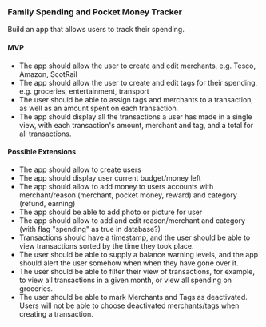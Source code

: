 ### Family Spending and Pocket Money Tracker

Build an app that allows users to track their spending.

#### MVP

* The app should allow the user to create and edit merchants, e.g. Tesco, Amazon, ScotRail
* The app should allow the user to create and edit tags for their spending, e.g. groceries, entertainment, transport
* The user should be able to assign tags and merchants to a transaction, as well as an amount spent on each transaction.
* The app should display all the transactions a user has made in a single view, with each transaction's amount, merchant and tag, and a total for all transactions.

#### Possible Extensions

* The app should allow to create users
* The app should display user current budget/money left
* The app should allow to add money to users accounts with merchant/reason (merchant, pocket money, reward) and category (refund, earning)
* The app should be able to add photo or picture for user 
* The app should allow to add and edit reason/merchant and category (with flag "spending" as true in database?)
* Transactions should have a timestamp, and the user should be able to view transactions sorted by the time they took place.
* The user should be able to supply a balance warning levels, and the app should alert the user somehow when when they have gone over it.
* The user should be able to filter their view of transactions, for example, to view all transactions in a given month, or view all spending on groceries.
* The user should be able to mark Merchants and Tags as deactivated. Users will not be able to choose deactivated merchants/tags when creating a transaction.
